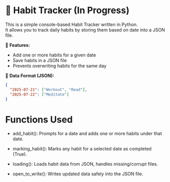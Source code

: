 # 🧠 Habit Tracker (In Progress)

This is a simple console-based Habit Tracker written in Python.  
It allows you to track daily habits by storing them based on date into a JSON file.

📌 **Features:**
- Add one or more habits for a given date
- Save habits in a JSON file
- Prevents overwriting habits for the same day

📁 **Data Format (JSON):**
```json
{
  "2025-07-21": ["Workout", "Read"],
  "2025-07-22": ["Meditate"]
} 
```
# Functions Used

 - add_habit():
   Prompts for a date and adds one or more habits under that date.

 - marking_habit():
   Marks any habit for a selected date as completed (True).

 - loading():
   Loads habit data from JSON, handles missing/corrupt files.

 - open_to_write():
    Writes updated data safely into the JSON file.